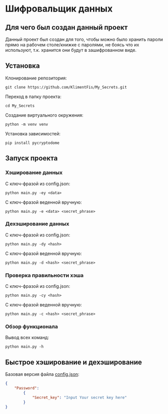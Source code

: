 # Шифровальщик данных
## Для чего был создан данный проект
Данный проект был создан для того, чтобы можно было хранить пароли прямо на рабочем столе/книжке с паролями, не боясь что их используют, т.к. хранится они будут в зашифрованном виде.

## Установка
Клонирование репозитория:
```
git clone https://github.com/KlimentFis/My_Secrets.git
```
Переход в папку проекта:
```
cd My_Secrets
```
Создание виртуального окружения:
```
python -m venv venv
```
Установка зависимостей:
```
pip install pycryptodome
```

## Запуск проекта
### Хэширование данных
С ключ-фразой из config.json:
```
python main.py -ey <data>
```
С ключ-фразой веденной вручную:
```
python main.py -e <data> <secret_phrase>
```
### Дехэширование данных
С ключ-фразой из config.json:
```
python main.py -dy <hash>
```
С ключ-фразой веденной вручную:
```
python main.py -d <hash> <secret_phrase>
```

### Проверка правильности хэша
С ключ-фразой из config.json:
```
python main.py -cy <hash>
```
С ключ-фразой веденной вручную:
```
python main.py -c <hash> <secret_phrase>
```

### Обзор функционала
Вывод всех команд:
```
python main.py -h
```

## Быстрое хэширование и дехэширование
Базовая версия файла [config.json](config.json):
```json
{
    "Password":
        {
            "Secret_key": "Input Your secret key here"
        }
}
```
